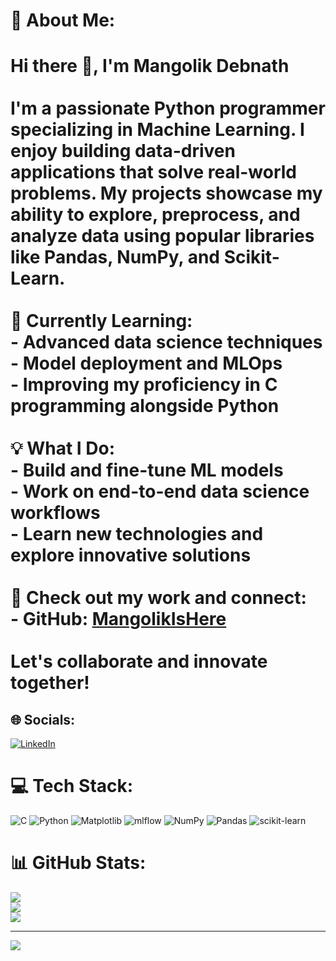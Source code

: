 # 💫 About Me:
# Hi there 👋, I'm Mangolik Debnath<br><br>I'm a passionate Python programmer specializing in **Machine Learning**. I enjoy building data-driven applications that solve real-world problems. My projects showcase my ability to explore, preprocess, and analyze data using popular libraries like **Pandas**, **NumPy**, and **Scikit-Learn**.<br><br>🌱 **Currently Learning:**  <br>- Advanced data science techniques  <br>- Model deployment and MLOps  <br>- Improving my proficiency in **C programming** alongside Python  <br><br>💡 **What I Do:**  <br>- Build and fine-tune ML models  <br>- Work on end-to-end data science workflows  <br>- Learn new technologies and explore innovative solutions  <br><br>🔗 **Check out my work and connect:**  <br>- GitHub: [MangolikIsHere](https://github.com/MangolikIsHere)  <br><br>Let's collaborate and innovate together!


## 🌐 Socials:
[![LinkedIn](https://img.shields.io/badge/LinkedIn-%230077B5.svg?logo=linkedin&logoColor=white)](https://linkedin.com/in/https://www.linkedin.com/in/mangolik-debnath-a348012b2/) 

# 💻 Tech Stack:
![C](https://img.shields.io/badge/c-%2300599C.svg?style=for-the-badge&logo=c&logoColor=white) ![Python](https://img.shields.io/badge/python-3670A0?style=for-the-badge&logo=python&logoColor=ffdd54) ![Matplotlib](https://img.shields.io/badge/Matplotlib-%23ffffff.svg?style=for-the-badge&logo=Matplotlib&logoColor=black) ![mlflow](https://img.shields.io/badge/mlflow-%23d9ead3.svg?style=for-the-badge&logo=numpy&logoColor=blue) ![NumPy](https://img.shields.io/badge/numpy-%23013243.svg?style=for-the-badge&logo=numpy&logoColor=white) ![Pandas](https://img.shields.io/badge/pandas-%23150458.svg?style=for-the-badge&logo=pandas&logoColor=white) ![scikit-learn](https://img.shields.io/badge/scikit--learn-%23F7931E.svg?style=for-the-badge&logo=scikit-learn&logoColor=white)
# 📊 GitHub Stats:
![](https://github-readme-stats.vercel.app/api?username=MangolikIsHere&theme=dark&hide_border=false&include_all_commits=false&count_private=false)<br/>
![](https://nirzak-streak-stats.vercel.app/?user=MangolikIsHere&theme=dark&hide_border=false)<br/>
![](https://github-readme-stats.vercel.app/api/top-langs/?username=MangolikIsHere&theme=dark&hide_border=false&include_all_commits=false&count_private=false&layout=compact)

---
[![](https://visitcount.itsvg.in/api?id=MangolikIsHere&icon=0&color=0)](https://visitcount.itsvg.in)

<!-- Proudly created with GPRM ( https://gprm.itsvg.in ) -->
